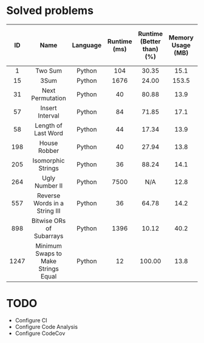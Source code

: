 # Solved problems

|  ID   |                Name                 | Language | Runtime (ms) | Runtime (Better than) (%) | Memory Usage (MB) | Memory Usage (Better than) (%) |
| :---: | :---------------------------------: | :------: | :----------: | :-----------------------: | :---------------: | :----------------------------: |
|   1   |               Two Sum               |  Python  |     104      |           30.35           |       15.1        |             69.92              |
|  15   |                3Sum                 |  Python  |     1676     |           24.00           |       153.5       |              N/A               |
|  31   |          Next Permutation           |  Python  |      40      |           80.88           |       13.9        |             41.92              |
|  57   |           Insert Interval           |  Python  |      84      |           71.85           |       17.1        |             75.36              |
|  58   |         Length of Last Word         |  Python  |      44      |           17.34           |       13.9        |             45.34              |
|  198  |            House Robber             |  Python  |      40      |           27.94           |       13.8        |             59.98              |
|  205  |         Isomorphic Strings          |  Python  |      36      |           88.24           |       14.1        |             47.13              |
|  264  |           Ugly Number II            |  Python  |     7500     |            N/A            |       12.8        |             58.04              |
|  557  |    Reverse Words in a String III    |  Python  |      36      |           64.78           |       14.2        |             76.21              |
|  898  |      Bitwise ORs of Subarrays       |  Python  |     1396     |           10.12           |       40.2        |             57.52              |
| 1247  | Minimum Swaps to Make Strings Equal |  Python  |      12      |          100.00           |       13.8        |             52.77              |

# TODO

-   Configure CI
-   Configure Code Analysis
-   Configure CodeCov